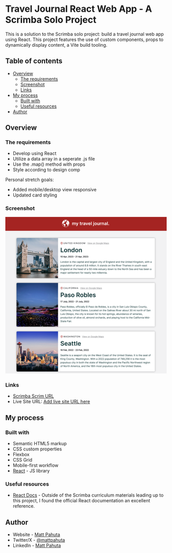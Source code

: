 # Travel Journal React Web App - A Scrimba Solo Project

This is a solution to the Scrimba solo project: build a travel journal web app using React. This project features the use of custom components, props to dynamically display content, a Vite build tooling.

## Table of contents

- [Overview](#overview)
  - [The requirements](#the-requirements)
  - [Screenshot](#screenshot)
  - [Links](#links)
- [My process](#my-process)
  - [Built with](#built-with)
  - [Useful resources](#useful-resources)
- [Author](#author)


## Overview

### The requirements

- Develop using React
- Utilize a data array in a seperate .js file
- Use the .map() method with props
- Style according to design comp

Personal stretch goals:

- Added mobile/desktop view responsive
- Updated card styling

### Screenshot

![](./project-ss.jpg)


### Links

- [Scrimba Scrim URL](https://scrimba.com/scrim/co15e4e88a4f891405caaef47)
- Live Site URL: [Add live site URL here](https://your-live-site-url.com)

## My process

### Built with

- Semantic HTML5 markup
- CSS custom properties
- Flexbox
- CSS Grid
- Mobile-first workflow
- [React](https://reactjs.org/) - JS library


### Useful resources

- [React Docs](https://react.dev/learn) - Outside of the Scrimba curriculum materials leading up to this project, I found the official React documentation an excellent reference.


## Author

- Website - [Matt Pahuta](https://www.mattpahuta.com)
- Twitter/X - [@mattpahuta](https://www.twitter.com/MattPahuta)
- LinkedIn - [Matt Pahuta](www.linkedin.com/in/mattpahuta)

